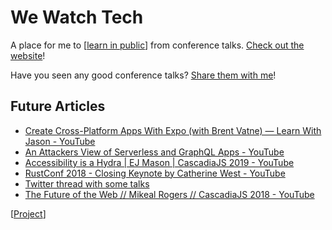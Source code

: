 # We Watch Tech

A place for me to [[learn in public]] from conference talks. [Check out the website](https://wewatch.tech)!

Have you seen any good conference talks? [Share them with me](https://github.com/amorriscode/second-brain/issues/new)!

## Future Articles

- [Create Cross-Platform Apps With Expo (with Brent Vatne) — Learn With Jason - YouTube](https://www.youtube.com/watch?v=5wVa-_fKR9U)
- [An Attackers View of Serverless and GraphQL Apps - YouTube](https://www.youtube.com/watch?v=xr2YX5JbDbM)
- [Accessibility is a Hydra | EJ Mason | CascadiaJS 2019 - YouTube](https://www.youtube.com/watch?v=SDdsD5AmKYA)
- [RustConf 2018 - Closing Keynote by Catherine West - YouTube](https://www.youtube.com/watch?v=P9u8x13W7UE)
- [Twitter thread with some talks](https://twitter.com/jimcalliu/status/1289953770063839234?s=20)
- [The Future of the Web // Mikeal Rogers // CascadiaJS 2018 - YouTube](https://www.youtube.com/watch?v=83Gws-dPL8A)

[[Project]]

[//begin]: # "Autogenerated link references for markdown compatibility"
[learn in public]: learn-in-public "Learn in Public"
[Project]: project "Project"
[//end]: # "Autogenerated link references"
